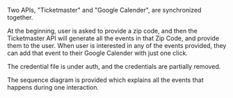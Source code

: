 Two APIs, "Ticketmaster" and "Google Calender", are synchronized together. 

At the beginning, user is asked to provide a zip code, and then the Ticketmaster
API will generate all the events in that Zip Code, and provide them to the user.
When user is interested in any of the events provided, they can add that event to
their Google Calender with just one click.

The credential file is under auth, and the credentials are partially removed.

The sequence diagram is provided which explains all the events that happens during one interaction.
